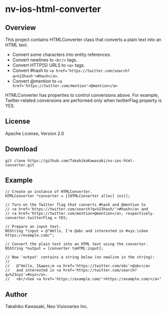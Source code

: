 nv-ios-html-converter
=====================


Overview
--------

This project contains HTMLConverter class that converts a plain text
into an HTML text.

  * Convert some characters into entity references.
  * Convert newlines to `<br/>` tags.
  * Convert HTTP(S) URLS to `<a>` tags.
  * Convert #hash to `<a href='https://twitter.com/search?q=%23hash'>#hash</a>`.
  * Convert @mention to `<a href='https://twitter.com/mention'>@mention</a>`

HTMLConverter has properties to control conversions above. For example,
Twitter-related conversions are performed only when twitterFlag property
is YES.


License
-------

Apache License, Version 2.0


Download
--------

    git clone https://github.com/TakahikoKawasaki/nv-ios-html-converter.git


Example
-------

    // Create an instance of HTMLConverter.
    HTMLConverter *converter = [[HTMLConverter alloc] init];

    // Turn on the Twitter flag that converts #hash and @mention to
    // <a href='https://twitter.com/search?q=%23hash/'>#hash</a> and
    // <a href='https://twitter.com/mention>@mention</a>, respectively.
    converter.twitterFlag = YES;

    // Prepare an input text.
    NSString *input = @"Hello, I'm @abc and interested in #xyz.\nSee https://example.com/";

    // Convert the plain text into an HTML text using the converter.
    NSString *output = [converter toHTML:input];

    // Now 'output' contains a string below (no newline in the string):
    //
    //   @"Hello, I&apos;m <a href='https://twitter.com/abc'>@abc</a>
    //   and interested in <a href='https://twitter.com/search?q=%23xyz'>#xyz</a>.
    //   <br/>See <a href='https://example.com/'>https://example.com/</a>"


Author
------

Takahiko Kawasaki, Neo Visionaries Inc.
